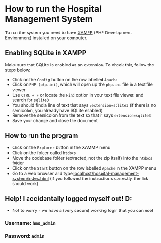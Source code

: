 # How to run the Hospital Management System

To run the system you need to have [XAMPP](https://www.apachefriends.org/) (PHP Development Environment) installed on your computer.

## Enabling SQLite in XAMPP

Make sure that SQLite is enabled as an extension. To check this, follow the steps below:

- Click on the `Config` button on the row labelled `Apache`
- Click on `PHP (php.ini)`, which will open up the `php.ini` file in a text file viewer
- Use `CTRL + F` or locate the `Find` option in your text file viewer, and search for `sqlite3`
- You should find a line of text that says `;extension=sqlite3` (if there is no semicolon, you already have SQLite enabled)
- Remove the semicolon from the text so that it says `extension=sqlite3`
- Save your change and close the document

## How to run the program

- Click on the `Explorer` button in the XAMMP menu
- Click on the folder called `htdocs`
- Move the codebase folder (extracted, not the zip itself) into the `htdocs` folder
- Click on the `Start` button on the row labelled `Apache` in the XAMPP menu
- Go to a web browser and type [localhost/hospital-management-system/index.html](http://localhost/hospital-management-system/index.html) (if you followed the instructions correctly, the link should work)


## Help! I accidentally logged myself out! D:

- Not to worry - we have a (very secure) working login that you can use!

### Username: `hms_admin`

### Password: `admin`
